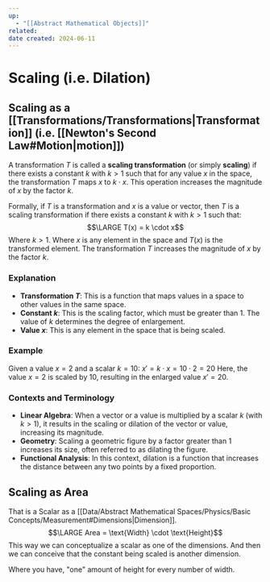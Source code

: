 ```yaml
---
up:
  - "[[Abstract Mathematical Objects]]"
related: 
date created: 2024-06-11
---
```

# Scaling (i.e. Dilation)
## Scaling as a [[Transformations/Transformations|Transformation]] (i.e. [[Newton's Second Law#Motion|motion]])
A transformation $T$ is called a **scaling transformation** (or simply **scaling**) if there exists a constant $k$ with $k > 1$ such that for any value $x$ in the space, the transformation $T$ maps $x$ to $k \cdot x$. 
	This operation increases the magnitude of $x$ by the factor $k$.

Formally, if $T$ is a transformation and $x$ is a value or vector, then $T$ is a scaling transformation if there exists a constant $k$ with $k > 1$ such that:
$$\LARGE T(x) = k \cdot x$$
Where $k > 1$.
Where $x$ is any element in the space and $T(x)$ is the transformed element. 
	The transformation $T$ increases the magnitude of $x$ by the factor $k$.
### Explanation
- **Transformation $T$**: This is a function that maps values in a space to other values in the same space.
- **Constant $k$**: This is the scaling factor, which must be greater than 1. The value of $k$ determines the degree of enlargement.
- **Value $x$**: This is any element in the space that is being scaled.
### Example
Given a value $x = 2$ and a scalar $k = 10$:
$x' = k \cdot x = 10 \cdot 2 = 20$
Here, the value $x = 2$ is scaled by $10$, resulting in the enlarged value $x' = 20$.
### Contexts and Terminology
- **Linear Algebra**: When a vector or a value is multiplied by a scalar $k$ (with $k > 1$), it results in the scaling or dilation of the vector or value, increasing its magnitude.
- **Geometry**: Scaling a geometric figure by a factor greater than 1 increases its size, often referred to as dilating the figure.
- **Functional Analysis**: In this context, dilation is a function that increases the distance between any two points by a fixed proportion.
## Scaling as Area
That is a Scalar as a [[Data/Abstract Mathematical Spaces/Physics/Basic Concepts/Measurement#Dimensions|Dimension]].
$$\LARGE Area = \text{Width} \cdot \text{Height}$$
This way we can conceptualize a scalar as one of the dimensions.
	And then we can conceive that the constant being scaled is another dimension.

Where you have, "one" amount of height for every number of width.